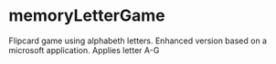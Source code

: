 # memoryLetterGame
Flipcard game using alphabeth letters. Enhanced version based on a microsoft application.
Applies letter A-G
